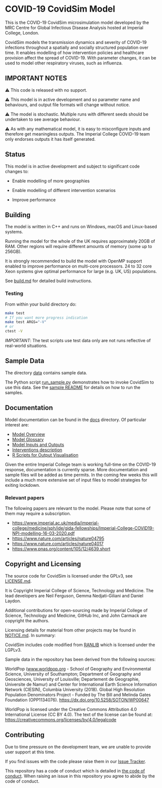 # COVID-19 CovidSim Model

This is the COVID-19 CovidSim microsimulation model developed by the MRC Centre
for Global Infectious Disease Analysis hosted at Imperial College, London.

CovidSim models the transmission dynamics and severity of COVID-19 infections
throughout a spatially and socially structured population over time.  It enables
modelling of how intervention policies and healthcare provision affect the
spread of COVID-19. With parameter changes, it can be used to model other
respiratory viruses, such as influenza.

## IMPORTANT NOTES

:warning: This code is released with no support.

:warning: This model is in active development and so parameter name and
behaviours, and output file formats will change without notice.

:warning: The model is stochastic. Multiple runs with different seeds should be
undertaken to see average behaviour.

:warning: As with any mathematical model, it is easy to misconfigure inputs and
therefore get meaningless outputs. The Imperial College COVID-19 team only
endorses outputs it has itself generated.

## Status

This model is in active development and subject to significant code changes
to:

- Enable modelling of more geographies

- Enable modelling of different intervention scenarios

- Improve performance

## Building

The model is written in C++ and runs on Windows, macOS and Linux-based systems.

Running the model for the whole of the UK requires approximately 20GB of RAM.
Other regions will require different amounts of memory (some up to 256GB).

It is strongly recommended to build the model with OpenMP support enabled to
improve performance on multi-core processors. 24 to 32 core Xeon systems give
optimal performance for large (e.g. UK, US) populations.

See [build.md](./docs/build.md) for detailed build instructions.

### Testing

From within your build directory do:

```sh
make test
# If you want more progress indication
make test ARGS="-V"
# or
ctest -V
```

*IMPORTANT*: The test scripts use test data only are not runs reflective of
real-world situations.

## Sample Data

The directory [data](./data) contains sample data.

The Python script [run_sample.py](./data/run_sample.py) demonstrates how to
invoke CovidSim to use this data.  See the [sample README](./data/README.md) for
details on how to run the samples.

## Documentation

Model documentation can be found in the [docs](./docs) directory.  Of
particular interest are:

- [Model Overview](./docs/model-overview.md)
- [Model Glossary](./docs/model-glossary.md)
- [Model Inputs and Outputs](./docs/inputs-and-outputs.md)
- [Interventions description](./docs/intervention-description.md)
- [R Scripts for Output Visualisation](./docs/inputs-and-outputs.md#r-summary-visualisations)

Given the entire Imperial College team is working full-time on the COVID-19
response, documentation is currently sparse. More documentation and sample files
will be added as time permits. In the coming few weeks this will include a much
more extensive set of input files to model strategies for exiting lockdown.

### Relevant papers

The following papers are relevant to the model.  Please note that some of them
may require a subscription.

- <https://www.imperial.ac.uk/media/imperial-college/medicine/sph/ide/gida-fellowships/Imperial-College-COVID19-NPI-modelling-16-03-2020.pdf>
- <https://www.nature.com/articles/nature04795>
- <https://www.nature.com/articles/nature04017>
- <https://www.pnas.org/content/105/12/4639.short>

## Copyright and Licensing

The source code for CovidSim is licensed under the GPLv3, see
[LICENSE.md](LICENSE.md).

It is Copyright Imperial College of Science, Technology and Medicine. The
lead developers are Neil Ferguson, Gemma Nedjati-Giliani and Daniel Laydon.

Additional contributions for open-sourcing made by Imperial College of
Science, Technology and Medicine, GitHub Inc, and John Carmack are copyright
the authors.

Licensing details for material from other projects may be found in
[NOTICE.md](NOTICE.md). In summary:

CovidSim includes code modified from
[RANLIB](https://people.sc.fsu.edu/~jburkardt/c_src/ranlib/ranlib.html) which
is licensed under the LGPLv3.

Sample data in the repository has been derived from the following sources:

WorldPop (www.worldpop.org - School of Geography and Environmental Science,
University of Southampton; Department of Geography and Geosciences, University
of Louisville; Departement de Geographie, Universite de Namur) and Center for
International Earth Science Information Network (CIESIN), Columbia University
(2018). Global High Resolution Population Denominators Project - Funded by The
Bill and Melinda Gates Foundation (OPP1134076).
<https://dx.doi.org/10.5258/SOTON/WP00647>

WorldPop is licensed under the Creative Commons Attribution 4.0 International
License (CC BY 4.0).  The text of the license can be found at:
<https://creativecommons.org/licenses/by/4.0/legalcode>

## Contributing

Due to time pressure on the development team, we are unable to provide user
support at this time.

If you find issues with the code please raise them in our
[Issue Tracker](https://github.com/mrc-ide/covid-sim/issues).

This repository has a code of conduct which is detailed in
[the code of conduct](./CODE_OF_CONDUCT.md).  When raising an issue in this
repository you agree to abide by the code of conduct.
